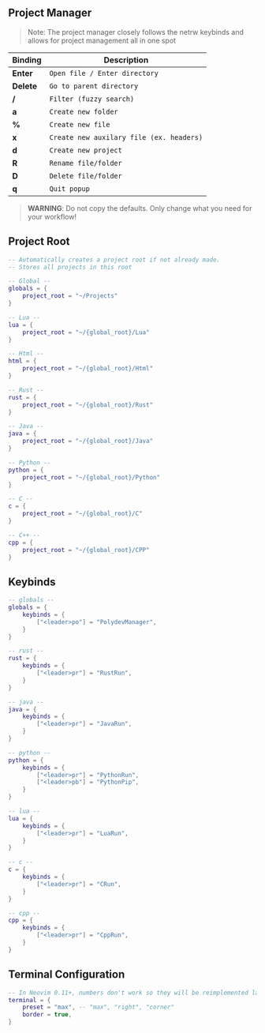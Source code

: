 ## **Project Manager**
> Note: The project manager closely follows the netrw keybinds and allows for project management all in one spot

| Binding          | Description   |
|------------------|-----------------|
| **Enter** | `Open file / Enter directory` |
| **Delete** | `Go to parent directory` |
| **/**    | `Filter (fuzzy search)` |
| **a**    | `Create new folder` |
| **%**    | `Create new file` |
| **x**    | `Create new auxilary file (ex. headers)` |
| **d**    | `Create new project` |
| **R**    | `Rename file/folder` |
| **D**    | `Delete file/folder` |
| **q**    | `Quit popup` |

> **WARNING**: Do not copy the defaults. Only change what you need for your workflow!

## **Project Root**
```lua
-- Automatically creates a project root if not already made.
-- Stores all projects in this root

-- Global --
globals = {
    project_root = "~/Projects"
}

-- Lua --
lua = {
    project_root = "~/{global_root}/Lua"
}

-- Html --
html = {
    project_root = "~/{global_root}/Html"
}

-- Rust --
rust = {
    project_root = "~/{global_root}/Rust"
}

-- Java --
java = {
    project_root = "~/{global_root}/Java"
}

-- Python --
python = {
    project_root = "~/{global_root}/Python"
}

-- C --
c = {
    project_root = "~/{global_root}/C"
}

-- C++ --
cpp = {
    project_root = "~/{global_root}/CPP"
}
```

## **Keybinds**

```lua
-- globals --
globals = {
    keybinds = {
        ["<leader>po"] = "PolydevManager",
    }
}

-- rust --
rust = {
    keybinds = {
        ["<leader>pr"] = "RustRun",
    }
}

-- java --
java = {
    keybinds = {
        ["<leader>pr"] = "JavaRun",
    }
}

-- python --
python = {
    keybinds = {
        ["<leader>pr"] = "PythonRun",
        ["<leader>pb"] = "PythonPip",
    }
}

-- lua --
lua = {
    keybinds = {
        ["<leader>pr"] = "LuaRun",
    }
}

-- c --
c = {
    keybinds = {
        ["<leader>pr"] = "CRun",
    }
}

-- cpp --
cpp = {
    keybinds = {
        ["<leader>pr"] = "CppRun",
    }
}

```

## **Terminal Configuration**
```lua
-- In Neovim 0.11+, numbers don't work so they will be reimplemented later
terminal = {
    preset = "max", -- "max", "right", "corner"
    border = true,
}
```

